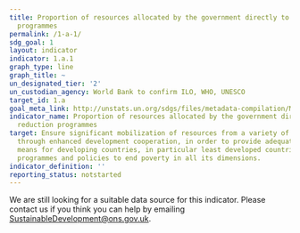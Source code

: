 ```yaml
---
title: Proportion of resources allocated by the government directly to poverty reduction
  programmes
permalink: /1-a-1/
sdg_goal: 1
layout: indicator
indicator: 1.a.1
graph_type: line
graph_title: ~
un_designated_tier: '2'
un_custodian_agency: World Bank to confirm ILO, WHO, UNESCO
target_id: 1.a
goal_meta_link: http://unstats.un.org/sdgs/files/metadata-compilation/Metadata-Goal-1.pdf
indicator_name: Proportion of resources allocated by the government directly to poverty
  reduction programmes
target: Ensure significant mobilization of resources from a variety of sources, including
  through enhanced development cooperation, in order to provide adequate and predictable
  means for developing countries, in particular least developed countries, to implement
  programmes and policies to end poverty in all its dimensions.
indicator_definition: ''
reporting_status: notstarted
---
```


We are still looking for a suitable data source for this indicator. Please contact us if you think you can help by emailing <a href="mailto:SustainableDevelopment@ons.gov.uk">SustainableDevelopment@ons.gov.uk</a>.


